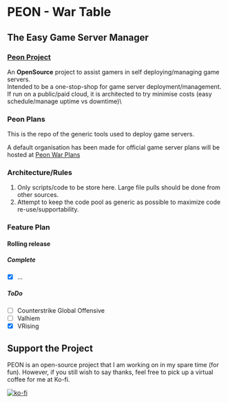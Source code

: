 # PEON - War Table

## The Easy Game Server Manager

### [Peon Project](https://github.com/the-peon-project/peon)

An **OpenSource** project to assist gamers in self deploying/managing game servers.\
Intended to be a one-stop-shop for game server deployment/management.\
If run on a public/paid cloud, it is architected to try minimise costs (easy schedule/manage uptime vs downtime)\

### Peon Plans

This is the repo of the generic tools used to deploy game servers.

A default organisation has been made for official game server plans will be hosted at [Peon War Plans](https://github.com/peon-war-plans)

### Architecture/Rules

1. Only scripts/code to be store here. Large file pulls should be done from other sources.
2. Attempt to keep the code pool as generic as possible to maximize code re-use/supportability.

### Feature Plan

#### **Rolling release**

##### Complete

- [x] ...

##### ToDo

- [ ] Counterstrike Global Offensive
- [ ] Valhiem
- [x] VRising

## Support the Project

PEON is an open-source project that I am working on in my spare time (for fun).
However, if you still wish to say thanks, feel free to pick up a virtual coffee for me at Ko-fi.

[![ko-fi](https://ko-fi.com/img/githubbutton_sm.svg)](https://ko-fi.com/K3K567ILJ)
